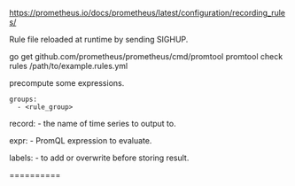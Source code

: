 https://prometheus.io/docs/prometheus/latest/configuration/recording_rules/

Rule file reloaded at runtime by sending SIGHUP.

go get github.com/prometheus/prometheus/cmd/promtool
promtool check rules /path/to/example.rules.yml

precompute some expressions.

```
groups:
  - <rule_group>
```

record: - the name of time series to output to.

expr: - PromQL expression to evaluate.

labels: - to add or overwrite before storing result.

==========




